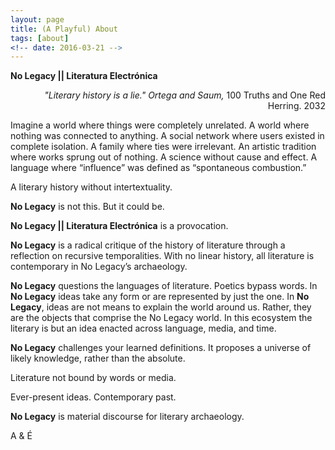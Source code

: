 ```yaml
---
layout: page
title: (A Playful) About
tags: [about]
<!-- date: 2016-03-21 -->
---
```



**No Legacy \|\| Literatura Electrónica**

<P ALIGN="RIGHT"><em>"Literary history is a lie." Ortega and Saum,</em> 100 Truths and One Red Herring. 2032</p>

Imagine a world where things were completely unrelated. A world where nothing was connected to anything. A social network where users existed in complete isolation. A family where ties were irrelevant. An artistic tradition where works sprung out of nothing. A science without cause and effect. A language where “influence” was defined as “spontaneous combustion.”

A literary history without intertextuality.

**No Legacy** is not this.
But it could be.

**No Legacy \|\| Literatura Electrónica** is a provocation.

**No Legacy** is a radical critique of the history of literature through a reflection on recursive temporalities. With no linear history, all literature is contemporary in No Legacy’s archaeology.

**No Legacy** questions the languages of literature. Poetics bypass words. In **No Legacy** ideas take any form or are represented by just the one. In **No Legacy**, ideas are not means to explain the world around us. Rather, they are the objects that comprise the No Legacy world. In this ecosystem the literary is but an idea enacted across language, media, and time.

**No Legacy** challenges your learned definitions. It proposes a universe of likely knowledge, rather than the absolute.

Literature not bound by words or media.

Ever-present ideas. Contemporary past.

**No Legacy** is material discourse for literary archaeology.

A & É

